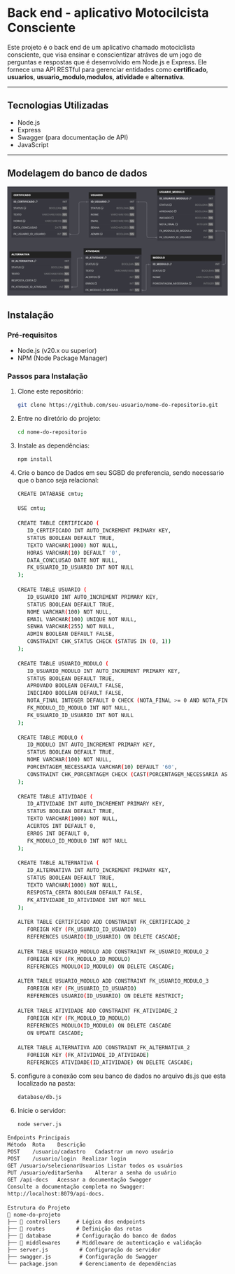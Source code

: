 # Back end - aplicativo Motocilcista Consciente

Este projeto é o back end de um aplicativo chamado motociclista consciente, que visa ensinar e conscientizar atráves de um jogo de perguntas e respostas que é desenvolvido em Node.js e Express. Ele fornece uma API RESTful para gerenciar entidades como **certificado**, **usuarios**, **usuario_modulo**,**modulos**, **atividade** e **alternativa**.

---

## Tecnologias Utilizadas

- Node.js
- Express
- Swagger (para documentação de API)
- JavaScript

---

## Modelagem do banco de dados
![Descrição da Imagem](database/DER.jpg)

## Instalação

### Pré-requisitos
- Node.js (v20.x ou superior)
- NPM (Node Package Manager)

### Passos para Instalação
1. Clone este repositório:
   ```bash
   git clone https://github.com/seu-usuario/nome-do-repositorio.git
2. Entre no diretório do projeto:
   ```bash
   cd nome-do-repositorio
3. Instale as dependências:
   ```bash
   npm install
4. Crie o banco de Dados em seu SGBD de preferencia, sendo necessario que o banco seja relacional:
   ```bash
   CREATE DATABASE cmtu;

   USE cmtu;

   CREATE TABLE CERTIFICADO (
      ID_CERTIFICADO INT AUTO_INCREMENT PRIMARY KEY,
      STATUS BOOLEAN DEFAULT TRUE,
      TEXTO VARCHAR(1000) NOT NULL,
      HORAS VARCHAR(10) DEFAULT '0',
      DATA_CONCLUSAO DATE NOT NULL,
      FK_USUARIO_ID_USUARIO INT NOT NULL
   );

   CREATE TABLE USUARIO (
      ID_USUARIO INT AUTO_INCREMENT PRIMARY KEY,
      STATUS BOOLEAN DEFAULT TRUE,
      NOME VARCHAR(100) NOT NULL,
      EMAIL VARCHAR(100) UNIQUE NOT NULL,
      SENHA VARCHAR(255) NOT NULL,
      ADMIN BOOLEAN DEFAULT FALSE,
      CONSTRAINT CHK_STATUS CHECK (STATUS IN (0, 1))
   );

   CREATE TABLE USUARIO_MODULO (
      ID_USUARIO_MODULO INT AUTO_INCREMENT PRIMARY KEY,
      STATUS BOOLEAN DEFAULT TRUE,
      APROVADO BOOLEAN DEFAULT FALSE,
      INICIADO BOOLEAN DEFAULT FALSE,
      NOTA_FINAL INTEGER DEFAULT 0 CHECK (NOTA_FINAL >= 0 AND NOTA_FINAL <= 100),
      FK_MODULO_ID_MODULO INT NOT NULL,
      FK_USUARIO_ID_USUARIO INT NOT NULL
   );

   CREATE TABLE MODULO (
      ID_MODULO INT AUTO_INCREMENT PRIMARY KEY,
      STATUS BOOLEAN DEFAULT TRUE,
      NOME VARCHAR(100) NOT NULL,
      PORCENTAGEM_NECESSARIA VARCHAR(10) DEFAULT '60',
      CONSTRAINT CHK_PORCENTAGEM CHECK (CAST(PORCENTAGEM_NECESSARIA AS DECIMAL) BETWEEN 0 AND 100)
   );

   CREATE TABLE ATIVIDADE (
      ID_ATIVIDADE INT AUTO_INCREMENT PRIMARY KEY,
      STATUS BOOLEAN DEFAULT TRUE,
      TEXTO VARCHAR(1000) NOT NULL,
      ACERTOS INT DEFAULT 0,
      ERROS INT DEFAULT 0,
      FK_MODULO_ID_MODULO INT NOT NULL
   );

   CREATE TABLE ALTERNATIVA (
      ID_ALTERNATIVA INT AUTO_INCREMENT PRIMARY KEY,
      STATUS BOOLEAN DEFAULT TRUE,
      TEXTO VARCHAR(1000) NOT NULL,
      RESPOSTA_CERTA BOOLEAN DEFAULT FALSE,
      FK_ATIVIDADE_ID_ATIVIDADE INT NOT NULL
   );

   ALTER TABLE CERTIFICADO ADD CONSTRAINT FK_CERTIFICADO_2
      FOREIGN KEY (FK_USUARIO_ID_USUARIO)
      REFERENCES USUARIO(ID_USUARIO) ON DELETE CASCADE;

   ALTER TABLE USUARIO_MODULO ADD CONSTRAINT FK_USUARIO_MODULO_2
      FOREIGN KEY (FK_MODULO_ID_MODULO)
      REFERENCES MODULO(ID_MODULO) ON DELETE CASCADE;

   ALTER TABLE USUARIO_MODULO ADD CONSTRAINT FK_USUARIO_MODULO_3
      FOREIGN KEY (FK_USUARIO_ID_USUARIO)
      REFERENCES USUARIO(ID_USUARIO) ON DELETE RESTRICT;

   ALTER TABLE ATIVIDADE ADD CONSTRAINT FK_ATIVIDADE_2
      FOREIGN KEY (FK_MODULO_ID_MODULO)
      REFERENCES MODULO(ID_MODULO) ON DELETE CASCADE
      ON UPDATE CASCADE;

   ALTER TABLE ALTERNATIVA ADD CONSTRAINT FK_ALTERNATIVA_2
      FOREIGN KEY (FK_ATIVIDADE_ID_ATIVIDADE)
      REFERENCES ATIVIDADE(ID_ATIVIDADE) ON DELETE CASCADE;
5. configure a conexão com seu banco de dados no arquivo ds.js que esta localizado na pasta:
   ```bash
   database/db.js
6. Inicie o servidor:
   ```bash
   node server.js
```
Endpoints Principais
Método	Rota	Descrição
POST	/usuario/cadastro	Cadastrar um novo usuário
POST	/usuario/login	Realizar login
GET	/usuario/selecionarUsuarios	Listar todos os usuários
PUT	/usuario/editarSenha	Alterar a senha do usuário
GET	/api-docs	Acessar a documentação Swagger
Consulte a documentação completa no Swagger: http://localhost:8079/api-docs.

Estrutura do Projeto
📂 nome-do-projeto
├── 📂 controllers     # Lógica dos endpoints
├── 📂 routes          # Definição das rotas
├── 📂 database        # Configuração do banco de dados
├── 📂 middlewares     # Middleware de autenticação e validação
├── server.js          # Configuração do servidor
├── swagger.js         # Configuração do Swagger
└── package.json       # Gerenciamento de dependências
